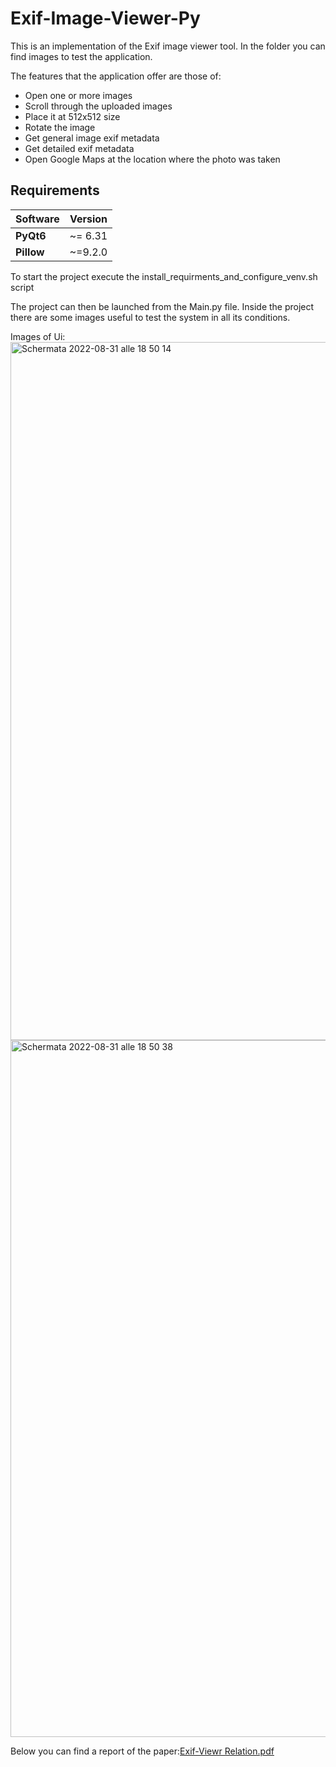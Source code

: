 # Exif-Image-Viewer-Py


This is an implementation of the Exif image viewer tool.
In the folder you can find images to test the application.

The features that the application offer are those of:

- Open one or more images
- Scroll through the uploaded images
- Place it at 512x512 size
- Rotate the image
- Get general image exif metadata
- Get detailed exif metadata
- Open Google Maps at the location where the photo was taken

## Requirements
| Software           | Version        |
| --------------     |:--------------:|
| **PyQt6**          |     ~= 6.31    |
| **Pillow**         |     ~=9.2.0    |

To start the project execute the install_requirments_and_configure_venv.sh script


The project can then be launched from the Main.py file.
Inside the project there are some images useful to test the system in all its conditions.

Images of Ui:
<img width="1117" alt="Schermata 2022-08-31 alle 18 50 14" src="https://user-images.githubusercontent.com/79635059/187734880-31c09b4a-4384-4637-96d7-a004233ef5f6.png">
<img width="1115" alt="Schermata 2022-08-31 alle 18 50 38" src="https://user-images.githubusercontent.com/79635059/187734894-7a9288d3-bac3-4c18-8bd9-4cafde4b95e4.png">

Below you can find a report of the paper:[Exif-Viewr Relation.pdf](https://github.com/niccolocorsani/Exif-Image-Viewer-Py/files/9463432/Exif-Viewr.Relation.pdf)


